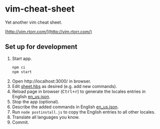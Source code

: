 vim-cheat-sheet
===============

Yet another vim cheat sheet.

[http://vim.rtorr.com/](http://vim.rtorr.com/)


## Set up for development

1. Start app.
    ```sh
    npm ci
    npm start
    ```
2. Open http://localhost:3000/ in browser.
3. Edit [sheet.hbs](/views/partials/sheet.hbs) as desired (e.g. add new commands).
4. Reload page in browser (<kbd>Ctrl+r</kbd>) to generate the locales entries in English [en_us.json](/locales/en_us.json).
5. Stop the app (optional).
6. Describe the added commands in English [en_us.json](/locales/en_us.json).
7. Run `node postinstall.js` to copy the English entries to all other locales.
8. Translate all languages you know.
9. Commit.
